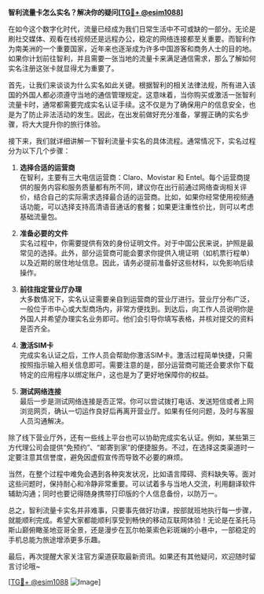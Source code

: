 **智利流量卡怎么实名？解决你的疑问[[TG💪+ @esim1088](https://t.me/s/esim1088)]**

在如今这个数字化时代，流量已经成为我们日常生活中不可或缺的一部分。无论是刷社交媒体、观看在线视频还是远程办公，稳定的网络连接都至关重要。而智利作为南美洲的一个重要国家，近年来也逐渐成为许多中国游客和商务人士的目的地。如果你计划前往智利，并且需要一张当地的流量卡来满足通信需求，那么了解如何实名注册这张卡就显得尤为重要了。

首先，让我们来谈谈为什么实名如此关键。根据智利的相关法律法规，所有进入该国的外国人都必须遵守当地的通信管理规定。这意味着，当你购买或激活一张智利流量卡时，通常都需要完成实名认证手续。这不仅是为了确保用户的信息安全，也是为了防止非法活动的发生。因此，在出发前做好充分准备，掌握正确的实名步骤，将大大提升你的旅行体验。

接下来，我们就详细讲解一下智利流量卡实名的具体流程。通常情况下，实名过程分为以下几个步骤：

1. **选择合适的运营商**  
   在智利，主要有三大电信运营商：Claro、Movistar 和 Entel。每个运营商提供的服务内容和服务质量都有所不同，建议你在出行前通过网络查询相关评价，结合自己的实际需求选择最合适的运营商。比如，如果你经常使用视频通话功能，可以选择支持高清语音通话的套餐；如果更注重性价比，则可以考虑基础流量包。

2. **准备必要的文件**  
   实名过程中，你需要提供有效的身份证明文件。对于中国公民来说，护照是最常见的选择。此外，部分运营商可能会要求你提供入境证明（如机票行程单）以及近期的居住地址信息。因此，请务必提前准备好这些材料，以免影响后续操作。

3. **前往指定营业厅办理**  
   大多数情况下，实名认证需要亲自到运营商的营业厅进行。营业厅分布广泛，一般位于市中心或大型商场内，非常方便找到。到达后，向工作人员说明你是外国人并希望办理实名业务即可。他们会引导你填写表格，并核对提交的资料是否齐全。

4. **激活SIM卡**  
   完成实名认证之后，工作人员会帮助你激活SIM卡。激活过程简单快捷，只需按照指示输入相关信息即可。需要注意的是，部分运营商可能还会要求你下载特定的应用程序以绑定账户，这也是为了更好地保障你的权益。

5. **测试网络连接**  
   最后一步是测试网络连接是否正常。你可以尝试拨打电话、发送短信或者上网浏览网页，确认一切运作良好后再离开营业厅。如果有任何问题，及时与客服人员沟通解决。

除了线下营业厅外，还有一些线上平台也可以协助完成实名认证。例如，某些第三方代理公司会提供“免预约”、“邮寄到家”的便捷服务。不过，在选择这类渠道时一定要注意其信誉度，避免因虚假宣传而导致不必要的麻烦。

当然，在整个过程中难免会遇到各种突发状况，比如语言障碍、资料缺失等。面对这些问题时，保持耐心和冷静非常重要。可以试着多与当地人交流，利用翻译软件辅助沟通；同时也要记得随身携带打印版的个人信息备份，以防万一。

总之，智利流量卡实名并非难事，只要事先做好功课，按部就班地执行每一步骤，就能顺利完成。希望大家都能顺利享受到畅快的移动互联网体验！无论是在圣托马斯山巅俯瞰圣地亚哥全景，还是漫步在瓦尔帕莱索色彩斑斓的小巷中，一部稳定的手机总能为旅途增添更多乐趣。

最后，再次提醒大家关注官方渠道获取最新资讯。如果还有其他疑问，欢迎随时留言讨论哦~  

[[TG💪+ @esim1088](https://t.me/s/esim1088) ![Image](https://i.postimg.cc/4NQfJmqS/Snipaste-2025-05-13-00-14-12.png)]
